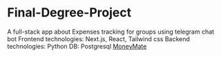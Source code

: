 # Final-Degree-Project
A full-stack app about Expenses tracking for groups using telegram chat bot
Frontend technologies: Next.js, React, Tailwind css
Backend technologies: Python
DB: Postgresql
[MoneyMate](https://sadna-moneymate.vercel.app)
